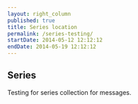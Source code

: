 ```yaml
---
layout: right_column
published: true
title: Series location
permalink: /series-testing/
startDate: 2014-05-12 12:12:12
endDate: 2014-05-19 12:12:12
---
```


## Series

Testing for series collection for messages.